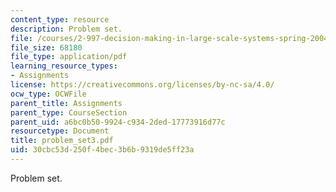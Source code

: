 ```yaml
---
content_type: resource
description: Problem set.
file: /courses/2-997-decision-making-in-large-scale-systems-spring-2004/30cbc53d250f4bec3b6b9319de5ff23a_problem_set3.pdf
file_size: 68180
file_type: application/pdf
learning_resource_types:
- Assignments
license: https://creativecommons.org/licenses/by-nc-sa/4.0/
ocw_type: OCWFile
parent_title: Assignments
parent_type: CourseSection
parent_uid: a6bc0b50-9924-c934-2ded-17773916d77c
resourcetype: Document
title: problem_set3.pdf
uid: 30cbc53d-250f-4bec-3b6b-9319de5ff23a
---
```

Problem set.